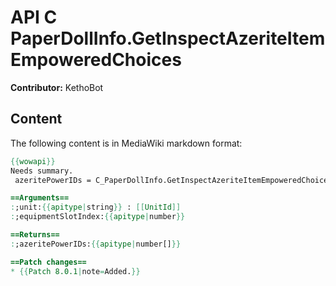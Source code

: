 # API C PaperDollInfo.GetInspectAzeriteItemEmpoweredChoices

**Contributor:** KethoBot

## Content

The following content is in MediaWiki markdown format:

```mediawiki
{{wowapi}}
Needs summary.
 azeritePowerIDs = C_PaperDollInfo.GetInspectAzeriteItemEmpoweredChoices(unit, equipmentSlotIndex)

==Arguments==
:;unit:{{apitype|string}} : [[UnitId]]
:;equipmentSlotIndex:{{apitype|number}}

==Returns==
:;azeritePowerIDs:{{apitype|number[]}}

==Patch changes==
* {{Patch 8.0.1|note=Added.}}
```